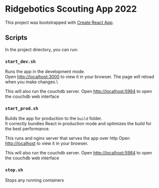 # Ridgebotics Scouting App 2022

This project was bootstrapped with [Create React App](https://github.com/facebook/create-react-app).

## Scripts

In the project directory, you can run:

### `start_dev.sh`

Runs the app in the development mode.\
Open [http://localhost:3000](http://localhost:3000) to view it in your browser.
The page will reload when you make changes.\

This will also run the couchdb server.
Open [http://localhost:5984](http://localhost:5984) to open the couchdb web interface

### `start_prod.sh`

Builds the app for production to the `build` folder.\
It correctly bundles React in production mode and optimizes the build for the best performance.

This runs and nginx server that serves the app over http
Open [http://localhost](http://localhost) to view it in your browser.

This will also run the couchdb server.
Open [http://localhost:5984](http://localhost:5984) to open the couchdb web interface

### `stop.sh`

Stops any running containers